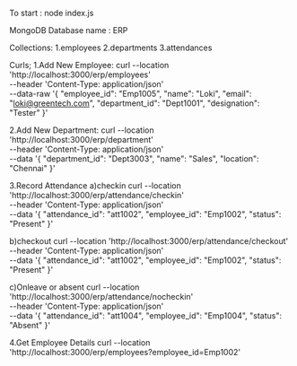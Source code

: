 To start : node index.js

MongoDB Database name : ERP

Collections:
1.employees
2.departments
3.attendances

Curls;
1.Add New Employee:
curl --location 'http://localhost:3000/erp/employees' \
--header 'Content-Type: application/json' \
--data-raw '{
    "employee_id": "Emp1005",
    "name": "Loki",
    "email": "loki@greentech.com",
    "department_id": "Dept1001",
    "designation": "Tester"
}'

2.Add New Department:
curl --location 'http://localhost:3000/erp/department' \
--header 'Content-Type: application/json' \
--data '{
    "department_id": "Dept3003",
    "name": "Sales",
    "location": "Chennai"
}'

3.Record Attendance
a)checkin
curl --location 'http://localhost:3000/erp/attendance/checkin' \
--header 'Content-Type: application/json' \
--data '{
    "attendance_id": "att1002",
    "employee_id": "Emp1002",
    "status": "Present"
}'

b)checkout
curl --location 'http://localhost:3000/erp/attendance/checkout' \
--header 'Content-Type: application/json' \
--data '{
    "attendance_id": "att1002",
    "employee_id": "Emp1002",
    "status": "Present"
}'

c)Onleave or absent
curl --location 'http://localhost:3000/erp/attendance/nocheckin' \
--header 'Content-Type: application/json' \
--data '{
    "attendance_id": "att1004",
    "employee_id": "Emp1004",
    "status": "Absent"
}'

4.Get Employee Details
curl --location 'http://localhost:3000/erp/employees?employee_id=Emp1002'

